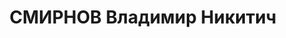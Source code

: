 ---
title: СМИРНОВ Владимир Никитич
description: "Род. в 1905, г. Алупка, русский, обр.: высшее. Проживал: г. Красноярск.\
  \ С 1928 отбывал ссылку. С ноября 1930 в Верхнеуральском политизоляторе. Ссыльный.\
  \ Без определенных занятий. \n  с 29.08.1936 в Красноярской тюрьме. Обв.: антисоветская\
  \ деятельность. Приговор: выездная сессия ВК ВС СССР, 19.04.1937 – ВМН. Расстрелян\
  \ 19.04.1937, в г. Красноярске. \n  Реабилитирован ВК ВС СССР 24.09.1959"
---